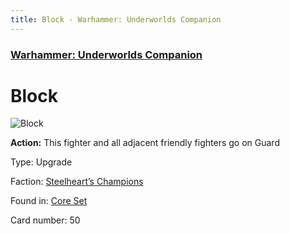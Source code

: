 ```yaml
---
title: Block - Warhammer: Underworlds Companion
---
```


### [Warhammer: Underworlds Companion](https://guidokessels.github.io/wh-underworlds)

  

# Block

![Block](https://warhammerunderworlds.com/wp-content/uploads/sites/6/2017/12/050_ENG-Block.png)

<b>Action:</b> This fighter and all adjacent friendly fighters go on Guard

Type: Upgrade

Faction: [Steelheart’s Champions](https://guidokessels.github.io/wh-underworlds/factions/steelhearts-champions)

Found in: [Core Set](https://guidokessels.github.io/wh-underworlds/locations/core-set)

Card number: 50
